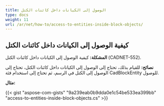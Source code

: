 ```yaml
---
title: الوصول إلى الكيانات داخل كائنات الكتل
type: docs
weight: 11
url: /ar/net/how-to/access-to-entities-inside-block-objects/
---
```


## **كيفية الوصول إلى الكيانات داخل كائنات الكتل**

**المشكلة:** كيفية الوصول إلى الكيانات داخل كائنات الكتل (CADNET-552).

**نصائح:** للقيام بذلك، تحتاج إلى الوصول إلى الكيانات داخل كائنات الكتل، تحتاج إلى الوصول إلى الكتل في الرسم، ثم تحتاج إلى استخدام فئة CadBlockEntity للوصول.

**مثال:**

{{< gist "aspose-com-gists" "9a239eab0b9dda0e1c54be533ea399bb" "access-to-entities-inside-block-objects.cs" >}}
